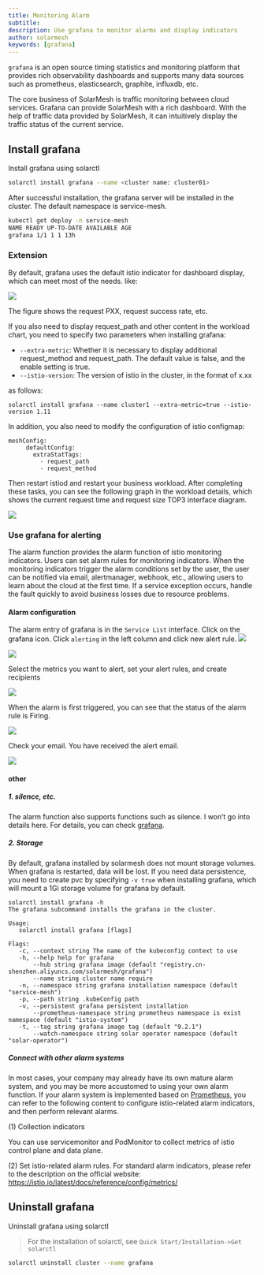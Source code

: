 ```yaml
---
title: Monitoring Alarm
subtitle:
description: Use grafana to monitor alarms and display indicators
author: solarmesh
keywords: [grafana]
---
```


`grafana` is an open source timing statistics and monitoring platform that provides rich observability dashboards and supports many data sources such as prometheus, elasticsearch, graphite, influxdb, etc.

The core business of SolarMesh is traffic monitoring between cloud services. Grafana can provide SolarMesh with a rich dashboard. With the help of traffic data provided by SolarMesh, it can intuitively display the traffic status of the current service.

## Install grafana

Install grafana using solarctl
```bash
solarctl install grafana --name <cluster name: cluster01>
```
After successful installation, the grafana server will be installed in the cluster. The default namespace is service-mesh.

```bash
kubectl get deploy -n service-mesh
NAME READY UP-TO-DATE AVAILABLE AGE
grafana 1/1 1 1 13h
```

### Extension
By default, grafana uses the default istio indicator for dashboard display, which can meet most of the needs. like:

![](img.png)

The figure shows the request PXX, request success rate, etc.

If you also need to display request_path and other content in the workload chart, you need to specify two parameters when installing grafana:

- `--extra-metric`: Whether it is necessary to display additional request_method and request_path. The default value is false, and the enable setting is true.
- `--istio-version`: The version of istio in the cluster, in the format of x.xx

as follows:

```shell
solarctl install grafana --name cluster1 --extra-metric=true --istio-version 1.11
```

In addition, you also need to modify the configuration of istio configmap:

```shell
meshConfig:
     defaultConfig:
       extraStatTags:
         - request_path
         - request_method
```

Then restart istiod and restart your business workload. After completing these tasks, you can see the following graph in the workload details, which shows the current request time and request size TOP3 interface diagram.

![](img_1.png)

### Use grafana for alerting

The alarm function provides the alarm function of istio monitoring indicators. Users can set alarm rules for monitoring indicators. When the monitoring indicators trigger the alarm conditions set by the user, the user can be notified via email, alertmanager, webhook, etc., allowing users to learn about the cloud at the first time. If a service exception occurs, handle the fault quickly to avoid business losses due to resource problems.

#### Alarm configuration

The alarm entry of grafana is in the `Service List` interface. Click on the grafana icon. Click `alerting` in the left column and click new alert rule.
![](img_2.png)

![](img_3.png)

Select the metrics you want to alert, set your alert rules, and create recipients

![](img_4.png)

When the alarm is first triggered, you can see that the status of the alarm rule is Firing.

![](img_5.png)

Check your email. You have received the alert email.

![](img_6.png)

#### other

##### 1. silence, etc.

The alarm function also supports functions such as silence. I won’t go into details here. For details, you can check [grafana](https://grafana.com/docs/grafana/latest/alerting/).

##### 2. Storage

By default, grafana installed by solarmesh does not mount storage volumes. When grafana is restarted, data will be lost. If you need data persistence, you need to create pvc by specifying `-v true` when installing grafana, which will mount a 1Gi storage volume for grafana by default.

```shell
solarctl install grafana -h
The grafana subcommand installs the grafana in the cluster.

Usage:
   solarctl install grafana [flags]

Flags:
   -c, --context string The name of the kubeconfig context to use
   -h, --help help for grafana
       --hub string grafana image (default "registry.cn-shenzhen.aliyuncs.com/solarmesh/grafana")
       --name string cluster name require
   -n, --namespace string grafana installation namespace (default "service-mesh")
   -p, --path string .kubeConfig path
   -v, --persistent grafana persistent installation
       --prometheus-namespace string prometheus namespace is exist namespace (default "istio-system")
   -t, --tag string grafana image tag (default "9.2.1")
       --watch-namespace string solar operator namespace (default "solar-operator")
```

##### Connect with other alarm systems

In most cases, your company may already have its own mature alarm system, and you may be more accustomed to using your own alarm function. If your alarm system is implemented based on [Prometheus](https://prometheus.io/), you can refer to the following content to configure istio-related alarm indicators, and then perform relevant alarms.

(1) Collection indicators

You can use servicemonitor and PodMonitor to collect metrics of istio control plane and data plane.

(2) Set istio-related alarm rules.
For standard alarm indicators, please refer to the description on the official website: https://istio.io/latest/docs/reference/config/metrics/

## Uninstall grafana

Uninstall grafana using solarctl

> For the installation of solarctl, see `Quick Start/Installation->Get solarctl`

```bash
solarctl uninstall cluster --name grafana
```
